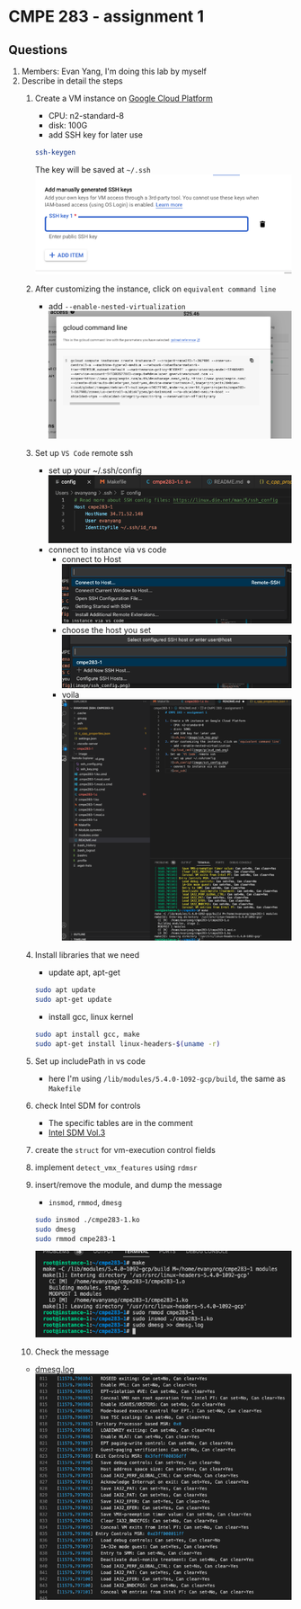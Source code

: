 # CMPE 283 - assignment 1

## Questions

1. Members: Evan Yang, I'm doing this lab by myself
2. Describe in detail the steps
   1. Create a VM instance on [Google Cloud Platform](https://console.cloud.google.com/)
      - CPU: n2-standard-8
      - disk: 100G
      - add SSH key for later use

      ```bash
      ssh-keygen
      ```

      The key will be saved at `~/.ssh`
      ![ssh_key](image/ssh_key.png)
   2. After customizing the instance, click on `equivalent command line`
      - add `--enable-nested-virtualization`
      ![gcloud_cmd](image/gcloud_cmd.png)
   3. Set up `VS Code` remote ssh
      - set up your ~/.ssh/config
      ![ssh_config](image/ssh_config.png)
      - connect to instance via vs code
        - connect to Host  
        ![connect_to_host](image/connect_to_host.png)
        - choose the host you set  
        ![choose_host](image/choose_host.png)
        - voila  
        ![vsc_ssh](image/vsc_ssh.png)
   4. Install libraries that we need
      - update apt, apt-get

      ```bash
      sudo apt update
      sudo apt-get update
      ```

      - install gcc, linux kernel

      ```bash
      sudo apt install gcc, make
      sudo apt-get install linux-headers-$(uname -r)
      ```

   5. Set up includePath in vs code
      - here I'm using `/lib/modules/5.4.0-1092-gcp/build`, the same as `Makefile`
   6. check Intel SDM for controls
      - The specific tables are in the comment
      - [Intel SDM Vol.3](https://cdrdv2.intel.com/v1/dl/getContent/671447)
   7. create the `struct` for vm-execution control fields
   8. implement `detect_vmx_features` using `rdmsr`
   9. insert/remove the module, and dump the message
      - `insmod`, `rmmod`, `dmesg`

      ```bash
      sudo insmod ./cmpe283-1.ko
      sudo dmesg
      sudo rmmod cmpe283-1
      ```

      ![insert_module](image/insert_module.png)
   10. Check the message
      - [dmesg.log](dmesg.log)
      ![dmesg](image/dmesg.png)
